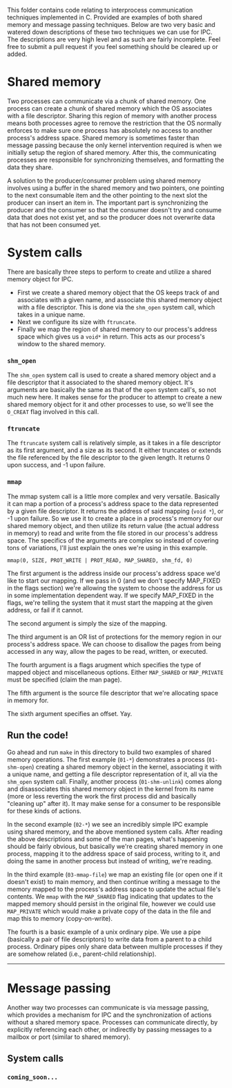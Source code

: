 This folder contains code relating to interprocess communication techniques
implemented in C. Provided are examples of both shared memory and message passing
techniques. Below are two very basic and watered down descriptions of these two
techniques we can use for IPC. The descriptions are very high level and as such are
fairly incomplete. Feel free to submit a pull request if you feel something should
be cleared up or added.

# Shared memory

Two processes can communicate via a chunk of shared memory. One process can
create a chunk of shared memory which the OS associates with a file descriptor.
Sharing this region of memory with another process means both processes agree to
remove the restriction that the OS normally enforces to make sure one process has
absolutely no access to another process's address space. Shared memory is sometimes
faster than message passing because the only kernel intervention required is when we
initially setup the region of shared memory. After this, the communicating processes
are responsible for synchronizing themselves, and formatting the data they share.

A solution to the producer/consumer problem using shared memory involves using a buffer
in the shared memory and two pointers, one pointing to the next consumable item and the
other pointing to the next slot the producer can insert an item in. The important part is
synchronizing the producer and the consumer so that the consumer doesn't try and consume data
that does not exist yet, and so the producer does not overwrite data that has not been consumed
yet.

# System calls

There are basically three steps to perform to create and utilize a shared memory object
for IPC.

 - First we create a shared memory object that the OS keeps track of and associates with
   a given name, and associate this shared memory object with a file descriptor. This is
   done via the `shm_open` system call, which takes in a unique name.
 - Next we configure its size with `ftruncate`.
 - Finally we map the region of shared memory to our process's address space which gives
   us a `void*` in return. This acts as our process's window to the shared memory.

### `shm_open`

The `shm_open` system call is used to create a shared memory object and a file descriptor
that it associated to the shared memory object. It's arguments are basically the same as
that of the `open` system call's, so not much new here. It makes sense for the producer to
attempt to create a new shared memory object for it and other processes to use, so we'll
see the `O_CREAT` flag involved in this call.

### `ftruncate`

The `ftruncate` system call is relatively simple, as it takes in a file descriptor as its first
argument, and a size as its second. It either truncates or extends the file referenced by the
file descriptor to the given length. It returns 0 upon success, and -1 upon failure.

### `mmap`

The mmap system call is a little more complex and very versatile. Basically it can map a portion of
a process's address space to the data represented by a given file descriptor. It returns the address
of said mapping (`void *`), or -1 upon failure. So we use it to create a place in a process's memory
for our shared memory object, and then utilize its return value (the actual address in memory) to read
and write from the file stored in our process's address space. The specifics of the arguments are complex
so instead of covering tons of variations, I'll just explain the ones we're using in this example.

`mmap(0, SIZE, PROT_WRITE | PROT_READ, MAP_SHARED, shm_fd, 0)`

The first argument is the address inside our process's address space we'd like to start our mapping.
If we pass in 0 (and we don't specify MAP\_FIXED in the flags section) we're allowing the system to
choose the address for us in some implementation dependent way. If we specify MAP\_FIXED in the flags,
we're telling the system that it must start the mapping at the given address, or fail if it cannot.

The second argument is simply the size of the mapping.

The third argument is an OR list of protections for the memory region in our process's address space.
We can choose to disallow the pages from being accessed in any way, allow the pages to be read, written,
or executed.

The fourth argument is a flags arugment which specifies the type of mapped object and miscellaneous options.
Either `MAP_SHARED` or `MAP_PRIVATE` must be specified (claim the man page).

The fifth argument is the source file descriptor that we're allocating space in memory for.

The sixth argument specifies an offset. Yay.

## Run the code!

Go ahead and run `make` in this directory to build two examples of shared memory operations. The first
example (`01-*`) demonstrates a process (`01-shm-open`) creating a shared memory object in the kernel,
associating it with a unique name, and getting a file descriptor representation of it, all via the
`shm_open` system call. Finally, another process (`01-shm-unlink`) comes along and disassociates this
shared memory object in the kernel from its name (more or less reverting the work the first process did
and basically "cleaning up" after it). It may make sense for a consumer to be responsible for these kinds
of actions.

In the second example (`02-*`) we see an incredibly simple IPC example using shared memory, and the above
mentioned system calls. After reading the above descriptions and some of the man pages, what's happening
should be fairly obvious, but basically we're creating shared memory in one process, mapping it to the
address space of said process, writing to it, and doing the same in another process but instead of writing,
we're reading.

In the third example (`03-mmap-file`) we map an existing file (or open one if it doesn't exist) to main
memory, and then continue writing a message to the memory mapped to the process's address space to update
the actual file's contents. We `mmap` with the `MAP_SHARED` flag indicating that updates to the mapped memory
should persist in the original file, however we could use `MAP_PRIVATE` which would make a private copy of
the data in the file and map this to memory (copy-on-write).

The fourth is a basic example of a unix ordinary pipe. We use a pipe (basically a pair of file descriptors)
to write data from a parent to a child process. Ordinary pipes only share data between multiple processes
if they are somehow related (i.e., parent-child relationship).

----

# Message passing

Another way two processes can communicate is via message passing, which provides a
mechanism for IPC and the synchronization of actions without a shared memory space.
Processes can communicate directly, by explicitly referencing each other, or indirectly
by passing messages to a mailbox or port (similar to shared memory).

## System calls

### `coming_soon...`
